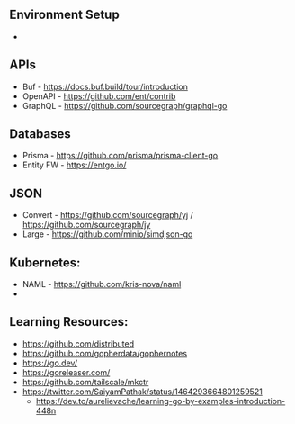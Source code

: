 ## Environment Setup

- 

## APIs

- Buf - https://docs.buf.build/tour/introduction 
- OpenAPI - https://github.com/ent/contrib
- GraphQL - https://github.com/sourcegraph/graphql-go

## Databases
- Prisma - https://github.com/prisma/prisma-client-go
- Entity FW - https://entgo.io/

## JSON
- Convert - https://github.com/sourcegraph/yj / https://github.com/sourcegraph/jy
- Large - https://github.com/minio/simdjson-go  

## Kubernetes:
- NAML - https://github.com/kris-nova/naml 
- 

## Learning Resources:
- https://github.com/distributed
- https://github.com/gopherdata/gophernotes
- https://go.dev/ 
- https://goreleaser.com/
- https://github.com/tailscale/mkctr
- https://twitter.com/SaiyamPathak/status/1464293664801259521
  - https://dev.to/aurelievache/learning-go-by-examples-introduction-448n 


